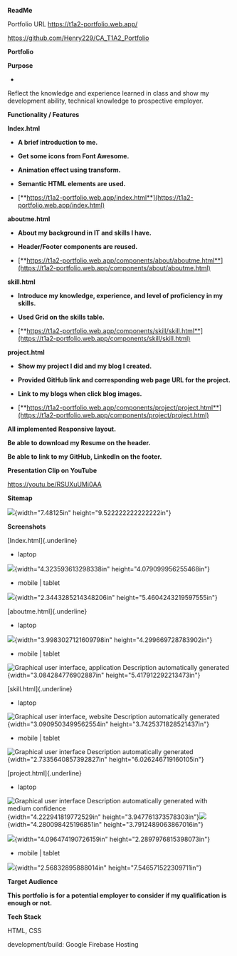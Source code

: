 **ReadMe**

Portfolio URL <https://t1a2-portfolio.web.app/>

<https://github.com/Henry229/CA_T1A2_Portfolio>

**Portfolio**

**Purpose**

-

Reflect the knowledge and experience learned in class and show my
development ability, technical knowledge to prospective employer.

**Functionality / Features**

**Index.html**

- **A brief introduction to me.**

- **Get some icons from Font Awesome.**

- **Animation effect using transform.**

- **Semantic HTML elements are used.**

- [**https://t1a2-portfolio.web.app/index.html**](https://t1a2-portfolio.web.app/index.html)

**aboutme.html**

- **About my background in IT and skills I have.**

- **Header/Footer components are reused.**

- [**https://t1a2-portfolio.web.app/components/about/aboutme.html**](https://t1a2-portfolio.web.app/components/about/aboutme.html)

**skill.html**

- **Introduce my knowledge, experience, and level of proficiency in my
  skills.**

- **Used Grid on the skills table.**

- [**https://t1a2-portfolio.web.app/components/skill/skill.html**](https://t1a2-portfolio.web.app/components/skill/skill.html)

**project.html**

- **Show my project I did and my blog I created.**

- **Provided GitHub link and corresponding web page URL for the
  project.**

- **Link to my blogs when click blog images.**

- [**https://t1a2-portfolio.web.app/components/project/project.html**](https://t1a2-portfolio.web.app/components/project/project.html)

**All implemented Responsive layout.**

**Be able to download my Resume on the header.**

**Be able to link to my GitHub, LinkedIn on the footer.**

**Presentation Clip on YouTube**

<https://youtu.be/RSUXuUMi0AA>

**Sitemap**

![](media/image1.png){width="7.48125in" height="9.522222222222222in"}

**Screenshots**

[Index.html]{.underline}

- laptop

![](media/image2.png){width="4.323593613298338in"
height="4.079099956255468in"}

- mobile \| tablet

![](media/image3.png){width="2.3443285214348206in"
height="5.4604243219597555in"}

[aboutme.html]{.underline}

- laptop

![](media/image4.png){width="3.9983027121609798in"
height="4.299669728783902in"}

- mobile \| tablet

![Graphical user interface, application Description automatically
generated](media/image5.png){width="3.084284776902887in"
height="5.417912292213473in"}

[skill.html]{.underline}

- laptop

![Graphical user interface, website Description automatically
generated](media/image6.png){width="3.0909503499562554in"
height="3.7425371828521437in"}

- mobile \| tablet

![Graphical user interface Description automatically
generated](media/image7.png){width="2.7335640857392827in"
height="6.026246719160105in"}

[project.html]{.underline}

- laptop

![Graphical user interface Description automatically generated with
medium confidence](media/image8.png){width="4.222941819772529in"
height="3.947761373578303in"}![](media/image9.png){width="4.280098425196851in"
height="3.7912489063867016in"}

![](media/image10.png){width="4.096474190726159in"
height="2.2897976815398073in"}

- mobile \| tablet

![](media/image11.png){width="2.56832895888014in"
height="7.546571522309711in"}

**Target Audience**

**This portfolio is for a potential employer to consider if my
qualification is enough or not.**

**Tech Stack**

HTML, CSS

development/build: Google Firebase Hosting
